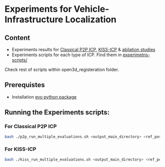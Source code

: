 # Experiments for Vehicle-Infrastructure Localization


## Content
- Experiments results for [Classical P2P ICP](p2p), [KISS-ICP](kiss-icp) & [abilation studies](abilation)
- Experiments scripts for each type of ICP. Find them in [experimetns-scripts/](experimetns-scripts)


Check rest of scripts within open3d_registeration folder.

## Prerequistes 
- Installation [evo python package](https://github.com/MichaelGrupp/evo) 

## Running the Experiments scripts:
### For Classical P2P ICP 


```bash
bash ./p2p_run_multiple_evaluations.sh <output_main_directory> <ref_poses_path>
```


### For KISS-ICP

```bash
bash ./kiss_run_multiple_evaluations.sh <output_main_directory> <ref_poses_path>
```

